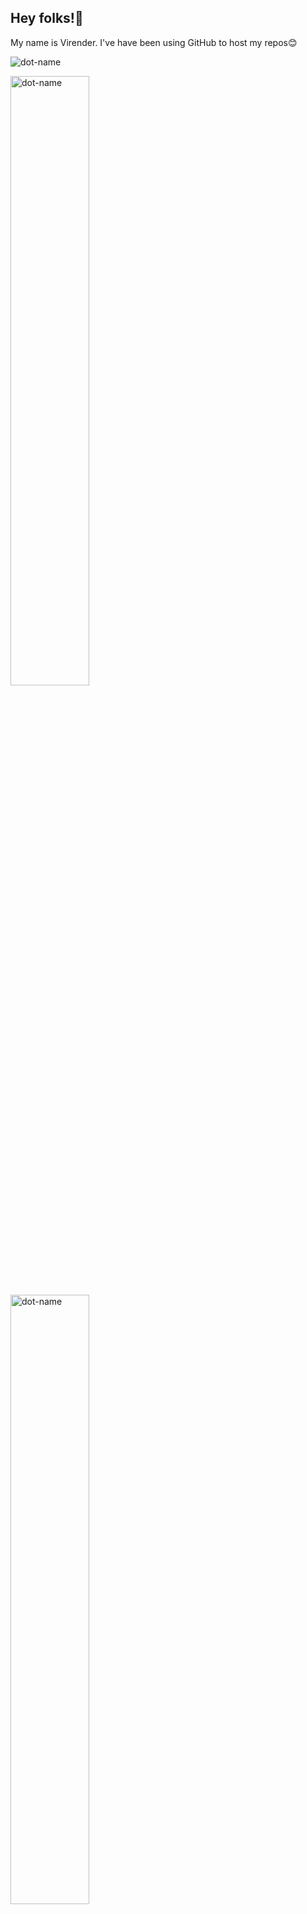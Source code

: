 ## Hey folks!👋

<p>My name is Virender. I've have been using GitHub to host my repos😊</p>

<p align="left"> <img src="https://komarev.com/ghpvc/?username=yogesh832&label=Profile%20views&color=0e75b6&style=flat" alt="dot-name" /> </p>

<span><img  src="https://github-readme-stats.vercel.app/api/top-langs?username=yogesh832&show_icons=true&locale=en&layout=compact" alt="dot-name" width = "50%" /><br><img   src="https://github-readme-stats.vercel.app/api?username=yogesh832&show_icons=true&locale=en" alt="dot-name" width = "50%"/><br><img  src="https://github-readme-streak-stats.herokuapp.com/?user=Virenishere&" alt="dot-name" width = "50%" /></span>

<!--
**yogesh832/yogesh832** is a ✨ _special_ ✨ repository because its `README.md` (this file) appears on your GitHub profile.

Here are some ideas to get you started:

- 🔭 I’m currently working on ...
- 🌱 I’m currently learning ...
- 👯 I’m looking to collaborate on ...
- 🤔 I’m looking for help with ...
- 💬 Ask me about ...
- 📫 How to reach me: ...
- 😄 Pronouns: ...
- ⚡ Fun fact: ...
-->
